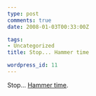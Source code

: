 ```yaml
---
type: post
comments: true
date: 2008-01-03T00:33:00Z

tags:
- Uncategorized
title: Stop... Hammer time

wordpress_id: 11
---
```


Stop... [Hammer time](http://news.bbc.co.uk/1/hi/business/7167807.stm).
